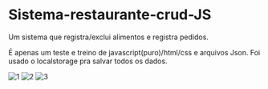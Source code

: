 # Sistema-restaurante-crud-JS
Um sistema que registra/exclui alimentos e registra pedidos. 

É apenas um teste e treino de javascript(puro)/html/css e arquivos Json. Foi usado o localstorage pra salvar todos os dados.


![1](https://user-images.githubusercontent.com/42473978/60337626-e72ba300-9979-11e9-8a01-3d469d9cedfa.png)
![2](https://user-images.githubusercontent.com/42473978/60337628-e72ba300-9979-11e9-86ad-6870b2d826d1.png)
![3](https://user-images.githubusercontent.com/42473978/60337627-e72ba300-9979-11e9-9912-c4a8672b56ee.png)

